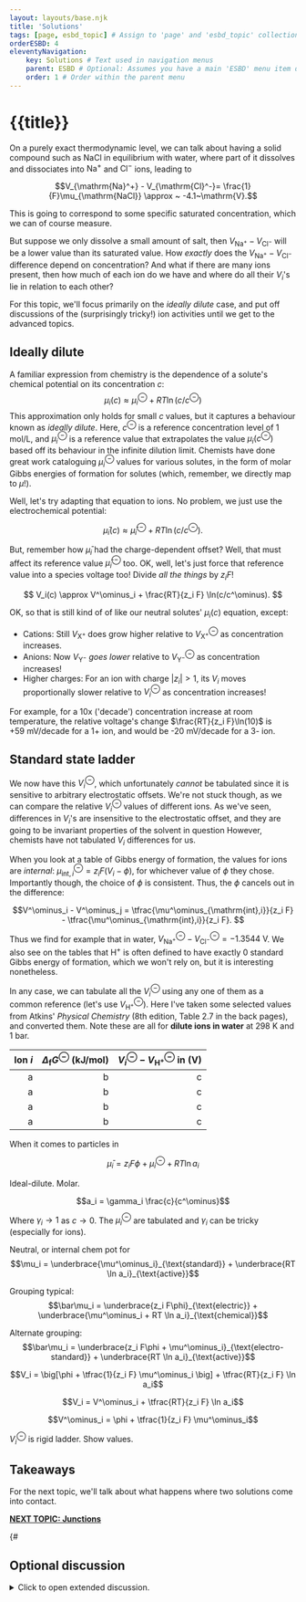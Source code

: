 ```yaml
---
layout: layouts/base.njk
title: 'Solutions'
tags: [page, esbd_topic] # Assign to 'page' and 'esbd_topic' collections
orderESBD: 4
eleventyNavigation:
    key: Solutions # Text used in navigation menus
    parent: ESBD # Optional: Assumes you have a main 'ESBD' menu item defined elsewhere
    order: 1 # Order within the parent menu
---
```


# {{title}}

On a purely exact thermodynamic level, we can talk about having a solid compound such as $\mathrm{NaCl}$ in equilibrium with water, where part of it dissolves and dissociates into $\mathrm{Na}^+$ and $\mathrm{Cl}^-$ ions, leading to

$$V_{\mathrm{Na}^+} - V_{\mathrm{Cl}^-}= \frac{1}{F}\mu_{\mathrm{NaCl}} \approx ~ -4.1~\mathrm{V}.$$

This is going to correspond to some specific saturated concentration, which we can of course measure.

But suppose we only dissolve a small amount of salt, then $V_{\mathrm{Na}^+} - V_{\mathrm{Cl}^-}$ will be a lower value than its saturated value. How _exactly_ does the $V_{\mathrm{Na}^+} - V_{\mathrm{Cl}^-}$ difference depend on concentration? And what if there are many ions present, then how much of each ion do we have and where do all their $V_i$'s lie in relation to each other?

For this topic, we'll focus primarily on the _ideally dilute_ case, and put off discussions of the (surprisingly tricky!) ion activities until we get to the advanced topics.

## Ideally dilute

A familiar expression from chemistry is the dependence of a solute's chemical potential on its concentration $c$:
$$ \mu_i(c) \approx \mu^\ominus_i + RT \ln(c/c^\ominus) $$
This approximation only holds for small $c$ values, but it captures a behaviour known as _ideally dilute_. Here, $c^\ominus$ is a reference concentration level of 1 mol/L, and $\mu^\ominus_i$ is a reference value that extrapolates the value $\mu_i(c^\ominus)$ based off its behaviour in the infinite dilution limit. Chemists have done great work cataloguing $\mu^\ominus_i$ values for various solutes, in the form of molar Gibbs energies of formation for solutes (which, remember, we directly map to $\mu$!).

Well, let's try adapting that equation to ions. No problem, we just use the electrochemical potential:

$$ \bar\mu_i(c) \approx \bar\mu^\ominus_i + RT \ln(c/c^\ominus). $$

But, remember how $\bar\mu_i$ had the charge-dependent offset? Well, that must affect its reference value $\bar\mu^\ominus_i$ too. OK, well, let's just force that reference value into a species voltage too! Divide _all the things_ by $z_i F$!

$$ V_i(c) \approx V^\ominus_i + \frac{RT}{z_i F} \ln(c/c^\ominus). $$

OK, so that is still kind of of like our neutral solutes' $\mu_i(c)$ equation, except:
* Cations: Still $V_{\mathrm{X}^+}$ does grow higher relative to $V^\ominus_{\mathrm{X}^+}$ as concentration increases.
* Anions: Now $V_{\mathrm{Y}^-}$ _goes lower_ relative to $V^\ominus_{\mathrm{Y}^-}$ as concentration increases!
* Higher charges: For an ion with charge $|z_i|>1$, its $V_i$ moves proportionally slower relative to $V^\ominus_i$ as concentration increases!

For example, for a 10x ('decade') concentration increase at room temperature, the relative voltage's change $\frac{RT}{z_i F}\ln(10)$ is +59&nbsp;mV/decade for a 1+ ion, and would be -20&nbsp;mV/decade for a 3- ion.

## Standard state ladder

We now have this $V^\ominus_i$, which unfortunately _cannot_ be tabulated since it is sensitive to arbitrary electrostatic offsets. We're not stuck though, as we can compare the relative $V^\ominus_i$ values of different ions. As we've seen, differences in $V_i$'s are insensitive to the electrostatic offset, and they are going to be invariant properties of the solvent in question However, chemists have not tabulated $V_i$ differences for us.

When you look at a table of Gibbs energy of formation, the values for ions are _internal_: $\mu^\ominus_{\mathrm{int},i} = z_i F(V_i - \phi)$, for whichever value of $\phi$ they chose. Importantly though, the choice of $\phi$ is consistent. Thus, the $\phi$ cancels out in the difference:

$$V^\ominus_i - V^\ominus_j = \tfrac{\mu^\ominus_{\mathrm{int},i}}{z_i F} - \tfrac{\mu^\ominus_{\mathrm{int},i}}{z_i F}. $$

Thus we find for example that in water, $V^\ominus_{\mathrm{Na}^+} - V^\ominus_{\mathrm{Cl}^-} = -1.3544~\mathrm{V}$. We also see on the tables that $\mathrm{H}^+$ is often defined to have exactly 0 standard Gibbs energy of formation, which we won't rely on, but it is interesting nonetheless.

In any case, we can tabulate all the $V^\ominus_i$ using any one of them as a common reference (let's use $V^\ominus_{\mathrm{H}^+}$). Here I've taken some selected values from Atkins' _Physical Chemistry_ (8th edition, Table 2.7 in the back pages), and converted them. Note these are all for **dilute ions in water** at 298 K and 1 bar.

| Ion $i$ | $\Delta_{\mathrm{f}} G^\ominus$ (kJ/mol) | $V^\ominus_i - V^\ominus_{\mathrm{H}^+}$ in (V) |
| ---: | ---: | ---: |
| a | b | c |
| a | b | c |
| a | b | c |
| a | b | c |


When it comes to particles in 

$$\bar\mu_i = z_i F\phi + \mu^\ominus_i + RT \ln a_i$$

Ideal-dilute. Molar.

$$a_i = \gamma_i \frac{c}{c^\ominus}$$

Where $\gamma_i \rightarrow 1$ as $c\rightarrow 0$. The $\mu^\ominus_i$ are tabulated and $\gamma_i$ can be tricky (especially for ions).

Neutral, or internal chem pot for
$$\mu_i = \underbrace{\mu^\ominus_i}_{\text{standard}} + \underbrace{RT \ln a_i}_{\text{active}}$$

Grouping typical:
$$\bar\mu_i = \underbrace{z_i F\phi}_{\text{electric}} + \underbrace{\mu^\ominus_i + RT \ln a_i}_{\text{chemical}}$$

Alternate grouping:
$$\bar\mu_i = \underbrace{z_i F\phi + \mu^\ominus_i}_{\text{electro-standard}} + \underbrace{RT \ln a_i}_{\text{active}}$$

$$V_i = \big[\phi + \tfrac{1}{z_i F} \mu^\ominus_i \big] + \tfrac{RT}{z_i F} \ln a_i$$

$$V_i = V^\ominus_i + \tfrac{RT}{z_i F} \ln a_i$$

$$V^\ominus_i = \phi + \tfrac{1}{z_i F} \mu^\ominus_i$$

$V^\ominus_i$ is rigid ladder. Show values.



## Takeaways

For the next topic, we'll talk about what happens where two solutions come into contact.

[**NEXT TOPIC: Junctions**](../junctions/)

{#   

## Optional discussion

<details>
<summary>
Click to open extended discussion.
</summary>
#}

{#
"...These standard state potentials (V^⊖ᵢ or Y^⊖ᵢ) form a rigid 'ladder' whose relative positions are fixed by thermodynamics. Conceptually, these standard state lines function much like conduction and valence band edges (E<sub>C</sub>, E<sub>V</sub>) do in semiconductor physics – they act as reference energy/potential levels. The actual potential (Vᵢ) deviates from this reference based on the 'filling level' or activity (aᵢ), just as the Fermi level (μ̄ₑ⁻) sits relative to the band edges based on carrier concentration. (For readers interested in the precise mathematical relationship between standard states and band edge energies, which involves factors like effective mass and temperature, please see the Appendix.)"
#}